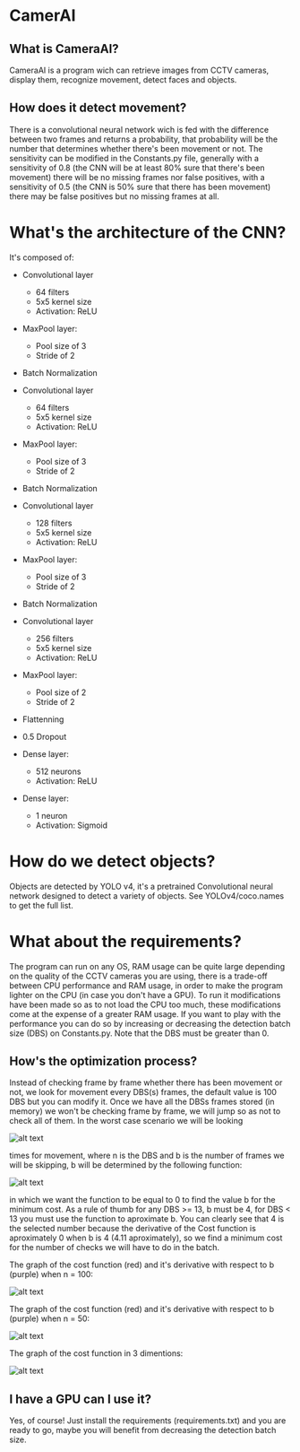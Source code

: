 # CamerAI

## What is CameraAI?
CameraAI is a program wich can retrieve images from CCTV cameras, display them, recognize movement, detect faces and objects.

## How does it detect movement?
There is a convolutional neural network wich is fed with the difference between two frames and returns a probability, that probability will be the number that determines whether
there's been movement or not. The sensitivity can be modified in the Constants.py file, generally with a sensitivity of 0.8 (the CNN will be at least 80% sure that
there's been movement) there will be no missing frames nor false positives, with a sensitivity of 0.5 (the CNN is 50% sure that there has been movement) there may be false positives
but no missing frames at all.

# What's the architecture of the CNN?
It's composed of:
- Convolutional layer 
    - 64 filters
    - 5x5 kernel size
    - Activation: ReLU

- MaxPool layer:
    - Pool size of 3
    - Stride of 2

- Batch Normalization

- Convolutional layer 
    - 64 filters
    - 5x5 kernel size
    - Activation: ReLU

- MaxPool layer:
    - Pool size of 3
    - Stride of 2

- Batch Normalization

- Convolutional layer 
    - 128 filters
    - 5x5 kernel size
    - Activation: ReLU

- MaxPool layer:
    - Pool size of 3
    - Stride of 2

- Batch Normalization

- Convolutional layer 
    - 256 filters
    - 5x5 kernel size
    - Activation: ReLU

- MaxPool layer:
    - Pool size of 2
    - Stride of 2

- Flattenning

- 0.5 Dropout

- Dense layer:
    - 512 neurons
    - Activation: ReLU

- Dense layer:
    - 1 neuron
    - Activation: Sigmoid

# How do we detect objects?
Objects are detected by YOLO v4, it's a pretrained
Convolutional neural network designed to detect a variety
of objects. See YOLOv4/coco.names to get the full list.

# What about the requirements?
The program can run on any OS, RAM usage can be quite large
depending on the quality of the CCTV cameras you are using,
there is a trade-off between CPU performance and RAM usage,
in order to make the program lighter on the CPU (in case
you don't have a GPU). To run it modifications have been made
so as to not load the CPU too much, these modifications come at
the expense of a greater RAM usage. If you want to play with the
performance you can do so by increasing or decreasing the detection batch size
(DBS) on Constants.py. Note that the DBS must be greater than 0.

## How's the optimization process?
Instead of checking frame by frame whether there has been movement or not, we look for movement every
DBS(s) frames, the default value is 100 DBS but you can modify it. Once
we have all the DBSs frames stored (in memory) we won't be checking frame by frame, we will jump
so as not to check all of them. In the worst case scenario we will be looking

![alt text](https://github.com/santiagopardal/CamerAI/blob/master/Math%20functions%20for%20CamerAI/Cost%20function.png)

times for movement, where n is the DBS and b is the number of frames we will be skipping, b will be determined by the
following function:

![alt text](https://github.com/santiagopardal/CamerAI/blob/master/Math%20functions%20for%20CamerAI/Cost%20function%20derivative%20with%20respect%20to%20b.png)

in which we want the function to be equal to 0 to find the value b for the minimum cost.
As a rule of thumb for any DBS >= 13, b must be 4, for DBS < 13 you must use the function to aproximate b.
You can clearly see that 4 is the selected number because the derivative of the Cost function is aproximately 0
when b is 4 (4.11 aproximately), so we find a minimum cost for the number of checks we will have to do in the batch.

The graph of the cost function (red) and it's derivative with respect to b (purple) when n = 100:

![alt text](https://github.com/santiagopardal/CamerAI/blob/master/Math%20functions%20for%20CamerAI/n%3D100.png)

The graph of the cost function (red) and it's derivative with respect to b (purple) when n = 50:

![alt text](https://github.com/santiagopardal/CamerAI/blob/master/Math%20functions%20for%20CamerAI/n%3D50.png)

The graph of the cost function in 3 dimentions:

![alt text](https://github.com/santiagopardal/CamerAI/blob/master/Math%20functions%20for%20CamerAI/3d_cost_function.png)


## I have a GPU can I use it?
Yes, of course! Just install the requirements (requirements.txt)
and you are ready to go, maybe you will benefit from decreasing
the detection batch size.
